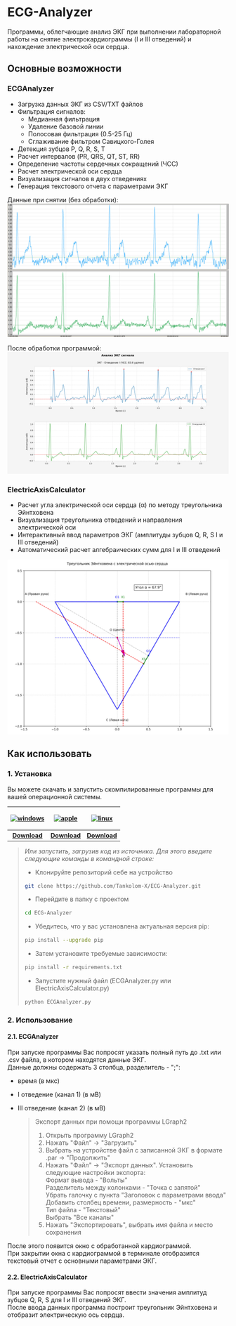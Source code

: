 # ECG-Analyzer

Программы, облегчающие анализ ЭКГ при выполнении лабораторной работы на снятие электрокардиограммы (I и III отведений) и нахождение электрической оси сердца.

## Основные возможности

### ECGAnalyzer
- Загрузка данных ЭКГ из CSV/TXT файлов
- Фильтрация сигналов:
  - Медианная фильтрация
  - Удаление базовой линии
  - Полосовая фильтрация (0.5-25 Гц)
  - Сглаживание фильтром Савицкого-Голея
- Детекция зубцов P, Q, R, S, T
- Расчет интервалов (PR, QRS, QT, ST, RR)
- Определение частоты сердечных сокращений (ЧСС)
- Расчет электрической оси сердца
- Визуализация сигналов в двух отведениях
- Генерация текстового отчета с параметрами ЭКГ

Данные при снятии (без обработки):\
![ECG_before](https://github.com/Tankolom-X/ECG-Analyzer/blob/main/media/ECG_before.jpg?raw=True "ECG_before")

После обработки программой:\
![ECG_after](https://github.com/Tankolom-X/ECG-Analyzer/blob/main/media/ECG_after.jpg?raw=True "ECG_after")

### ElectricAxisCalculator
- Расчет угла электрической оси сердца (α) по методу треугольника Эйнтховена
- Визуализация треугольника отведений и направления электрической оси
- Интерактивный ввод параметров ЭКГ (амплитуды зубцов Q, R, S I и III отведений)
- Автоматический расчет алгебраических сумм для I и III отведений

![ECG_axis](https://github.com/Tankolom-X/ECG-Analyzer/blob/main/media/ECG_axis.jpg?raw=True "ECG_axis")

## Как использовать
### 1. Установка

Вы можете скачать и запустить скомпилированные программы для вашей операционной системы.
<table>
      <thead>
         <th>
            <p align="center">
               <a href="https://github.com/Tankolom-X/ECG-Analyzer/releases/latest/download/ECG-Analyzer_windows.zip" target="_blank">
                  <picture>
                     <source media="(prefers-color-scheme: dark)" srcset="https://github.com/Tankolom-X/CommitDraw/blob/1.x/media/os_icons/windows_white.png">
                     <source media="(prefers-color-scheme: light)" srcset="https://github.com/Tankolom-X/CommitDraw/blob/1.x/media/os_icons/windows.png">
                     <img alt="windows" src="https://github.com/Tankolom-X/CommitDraw/blob/1.x/media/os_icons/windows.png">
                  </picture>
               </a>
            </p>
         </th>
         <th>
            <p align="center">
               <a href="https://github.com/Tankolom-X/ECG-Analyzer/releases/latest/download/ECG-Analyzer_macos.zip" target="_blank">
                  <picture>
                     <source media="(prefers-color-scheme: dark)" srcset="https://github.com/Tankolom-X/CommitDraw/blob/1.x/media/os_icons/apple_white.png">
                     <source media="(prefers-color-scheme: light)" srcset="https://github.com/Tankolom-X/CommitDraw/blob/1.x/media/os_icons/apple.png">
                     <img alt="apple" src="https://github.com/Tankolom-X/CommitDraw/blob/1.x/media/os_icons/apple.png">
                  </picture>
               </a>
            </p>
         </th>
         <th>
            <p align="center">
               <a href="https://github.com/Tankolom-X/ECG-Analyzer/releases/latest/download/ECG-Analyzer_linux.zip" target="_blank">
                  <picture>
                     <source media="(prefers-color-scheme: dark)" srcset="https://github.com/Tankolom-X/CommitDraw/blob/1.x/media/os_icons/linux_white.png">
                     <source media="(prefers-color-scheme: light)" srcset="https://github.com/Tankolom-X/CommitDraw/blob/1.x/media/os_icons/linux.png">
                     <img alt="linux" src="https://github.com/Tankolom-X/CommitDraw/blob/1.x/media/os_icons/linux.png">
                  </picture>
               </a>
            </p>
         </th>
      </thead>
      <tbody>
         <th>
            <a href="https://github.com/Tankolom-X/ECG-Analyzer/releases/latest/download/ECG-Analyzer_windows.zip">Download</a>
         </th>
         <th>
            <a href="https://github.com/Tankolom-X/ECG-Analyzer/releases/latest/download/ECG-Analyzer_macos.zip">Download</a>
         </th>
         <th>
            <a href="https://github.com/Tankolom-X/ECG-Analyzer/releases/latest/download/ECG-Analyzer_linux.zip">Download</a>
         </th>
      </tbody>
</table>

> *Или запустить, загрузив код из источника. Для этого введите следующие команды в командной строке:*
   >   + Клонируйте репозиторий себе на устройство
   >   ```bash
   >   git clone https://github.com/Tankolom-X/ECG-Analyzer.git
   >   ```
   >   + Перейдите в папку с проектом
   >   ```bash
   >   cd ECG-Analyzer
   >   ```
   >   + Убедитесь, что у вас установлена актуальная версия pip:
   >   ```bash
   >   pip install --upgrade pip 
   >   ```
   >   + Затем установите требуемые зависимости:
   >   ```bash
   >   pip install -r requirements.txt 
   >   ```
   >   + Запустите нужный файл (ECGAnalyzer.py или ElectricAxisCalculator.py)
   >   ```bash
   >   python ECGAnalyzer.py
   >   ``` 

### 2. Использование
#### 2.1. ECGAnalyzer
При запуске программы Вас попросят указать полный путь до .txt или .csv файла, в котором находятся данные ЭКГ.\
Данные должны содержать 3 столбца, разделитель - ";":
- время (в мкс)
- I отведение (канал 1) (в мВ)
- III отведение (канал 2) (в мВ)

   > Экспорт данных при помощи программы LGraph2
   >  1. Открыть программу LGraph2
   >  2. Нажать "Файл" -> "Загрузить"
   >  3. Выбрать на устройстве файл с записанной ЭКГ в формате .par -> "Продолжить"
   >  4. Нажать "Файл" -> "Экспорт данных". Установить следующие настройки экспорта:\
   > Формат вывода - "Вольты"\
   > Разделитель между колонками - "Точка с запятой"\
   > Убрать галочку с пункта "Заголовок с параметрами ввода"\
   > Добавить столбец времени, размерность - "мкс"\
   > Тип файла - "Текстовый"\
   > Выбрать "Все каналы"
   >  5. Нажать "Экспортировать", выбрать имя файла и место сохранения

После этого появится окно с обработанной кардиограммой.\
При закрытии окна с кардиограммой в терминале отобразится текстовый отчет с основными параметрами ЭКГ.

#### 2.2. ElectricAxisCalculator
При запуске программы Вас попросят ввести значения амплитуд зубцов Q, R, S для I и III отведений ЭКГ.\
После ввода данных программа построит треугольник Эйнтховена и отобразит электрическую ось сердца.
